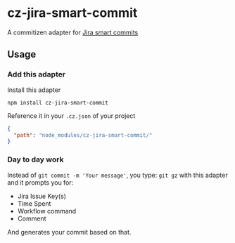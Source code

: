 # cz-jira-smart-commit

A commitizen adapter for [Jira smart commits](https://confluence.atlassian.com/display/FISHEYE/Using+smart+commits)

## Usage

### Add this adapter

Install this adapter

```
npm install cz-jira-smart-commit
```

Reference it in your `.cz.json` of your project

```json
{
  "path": "node_modules/cz-jira-smart-commit/"
}
```


### Day to day work

Instead of `git commit -m 'Your message'`, you type: `git gz` with this adapter and it prompts you for:

- Jira Issue Key(s)
- Time Spent
- Workflow command
- Comment

And generates your commit based on that.

